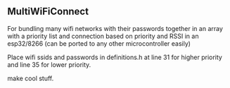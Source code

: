 ## MultiWiFiConnect 

For bundling many wifi networks with their passwords together in an array with a priority list and connection based on priority and RSSI in an esp32/8266 (can be ported to any other microcontroller easily) 

Place wifi ssids and passwords in definitions.h at line 31 for higher priority and line 35 for lower priority.

make cool stuff.